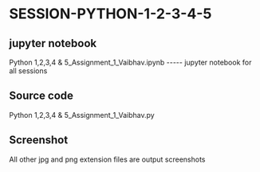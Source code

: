 # SESSION-PYTHON-1-2-3-4-5
## jupyter notebook
Python 1,2,3,4 & 5_Assignment_1_Vaibhav.ipynb ----- jupyter notebook for all sessions
## Source code
Python 1,2,3,4 & 5_Assignment_1_Vaibhav.py
## Screenshot
All other jpg and png extension files are output screenshots
